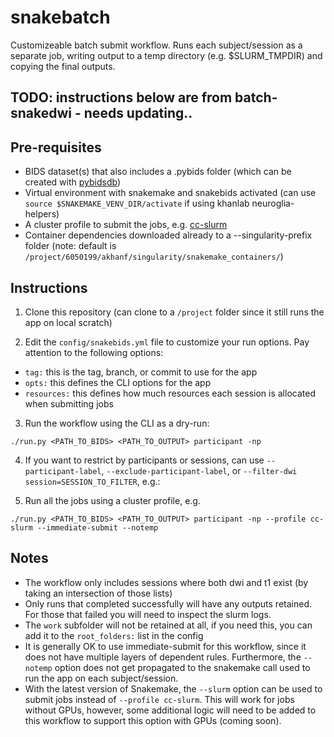 # snakebatch
Customizeable batch submit workflow. Runs each subject/session as a separate job,
writing output to a temp directory (e.g. $SLURM_TMPDIR) and copying the final outputs. 
 
## TODO: instructions below are from batch-snakedwi - needs updating.. 

## Pre-requisites

 - BIDS dataset(s) that also includes a .pybids folder (which can be created with [pybidsdb](https://github.com/pvandyken/pybidsdb))
 - Virtual environment with snakemake and snakebids activated (can use `source $SNAKEMAKE_VENV_DIR/activate` if using khanlab neuroglia-helpers)
 - A cluster profile to submit the jobs, e.g. [cc-slurm](https://github.com/khanlab/cc-slurm)
 - Container dependencies downloaded already to a --singularity-prefix folder (note: default is `/project/6050199/akhanf/singularity/snakemake_containers/`)

## Instructions

1. Clone this repository (can clone to a `/project` folder since it still runs the app on local scratch)

2. Edit the `config/snakebids.yml` file to customize your run options. Pay attention to the following options:
  - `tag:` this is the tag, branch, or commit to use for the app
  - `opts:` this defines the CLI options for the app
  - `resources:` this defines how much resources each session is allocated when submitting jobs

3. Run the workflow using the CLI as a dry-run:

```
./run.py <PATH_TO_BIDS> <PATH_TO_OUTPUT> participant -np
```

4. If you want to restrict by participants or sessions, can use `--participant-label`, `--exclude-participant-label`, or `--filter-dwi session=SESSION_TO_FILTER`, e.g.:

5. Run all the jobs using a cluster profile, e.g. 

```
./run.py <PATH_TO_BIDS> <PATH_TO_OUTPUT> participant -np --profile cc-slurm --immediate-submit --notemp 
```

## Notes 
 - The workflow only includes sessions where both dwi and t1 exist (by taking an intersection of those lists)
 - Only runs that completed successfully will have any outputs retained. For those that failed you will need to inspect the slurm logs.
 - The `work` subfolder will not be retained at all, if you need this, you can add it to the `root_folders:` list in the config
 - It is generally OK to use immediate-submit for this workflow, since it does not have multiple layers of dependent rules. Furthermore, the `--notemp` option does not get propagated to the snakemake call used to run the app on each subject/session.
 - With the latest version of Snakemake, the `--slurm` option can be used to submit jobs instead of `--profile cc-slurm`. This will work for jobs without GPUs, however, some additional logic will need to be added to this workflow to support this option with GPUs (coming soon).


